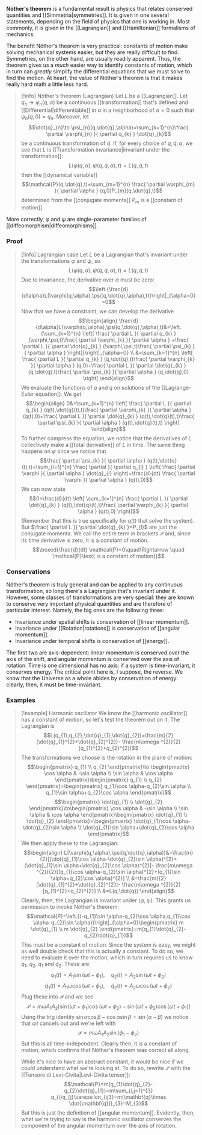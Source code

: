 **Nöther's theorem** is a fundamental result is physics that relates conserved quantities and [[Simmetria|symmetries]]. It is given in one several statements, depending on the field of physics that one is working in. Most commonly, it is given in the [[Lagrangian]] and [[Hamiltonian]] formalisms of mechanics.

The benefit Nöther's theorem is very practical: constants of motion make solving mechanical systems easier, but they are really difficult to find. Symmetries, on the other hand, are usually readily apparent. Thus, the theorem gives us a *much* easier way to identify constants of motion, which in turn can *greatly* simplify the differential equations that we must solve to find the motion. At heart, the value of Nöther's theorem is that it makes really hard math a little less hard.

> [!info] Nöther's theorem (Lagrangian)
> Let $L$ be a [[Lagrangian]]. Let $q_{n}\to \varphi_{n}(q,\alpha)$ be a continuous [[transformation]]  that's defined and [[Differential|differentiable]] in $\alpha$ in a neighborhood of $\alpha=0$ such that $\varphi_{n}(q,0)=q_{n}$. Moreover, let
> $$\dot{q}_{n}\to \psi_{n}(q,\dot{q},\alpha)=\sum_{k=1}^{n}\frac{ \partial \varphi_{n} }{ \partial q_{k} } \dot{q}_{k}$$
> be a continuous transformation of $\dot{q}$. If, for every choice of $q,\dot{q},\alpha$, we see that $L$ is [[Transformation invariance|invariant under the transformation]]:
> $$L(\varphi(q,\alpha),\psi(q,\dot{q},\alpha),t)=L(q,\dot{q},t)$$
> then the [[dynamical variable]]
> $$\mathcal{P}(q,\dot{q},t)=\sum_{m=1}^{n} \frac{ \partial \varphi_{m} }{ \partial \alpha } (q,0)P_{m}(q,\dot{q},t)$$
> determined from the [[conjugate momenta]] $P_{m}$ is a [[constant of motion]].

More correctly, $\varphi$ and $\psi$ are single-parameter families of [[diffeomorphism|diffeomorphisms]].
### Proof
> [!info] Lagrangian case
> Let $L$ be a Lagrangian that's invariant under the transformations $\varphi$ and $\psi$, so
> $$L(\varphi(q,\alpha),\psi(q,\dot{q},\alpha),t)=L(q,\dot{q},t)$$
> Due to invariance, the derivative over $\alpha$ must be zero:
> $$\left.{\frac{d}{d\alpha}L(\varphi(q,\alpha),\psi(q,\dot{q},\alpha),t)}\right|_{\alpha=0}=0$$
> Now that we have a constraint, we can develop the derivative
> $$\begin{align}
> \frac{d}{d\alpha}L(\varphi(q,\alpha),\psi(q,\dot{q},\alpha),t)&=\left.{\sum_{k=1}^{n} \left[ \frac{ \partial L }{ \partial q_{k} }(\varphi,\psi,t)\frac{ \partial \varphi_{k} }{ \partial \alpha } +\frac{ \partial L }{ \partial \dot{q}_{k} } (\varphi,\psi,t)\frac{ \partial \psi_{k} }{ \partial \alpha }  \right]}\right|_{\alpha=0} \\
> &=\sum_{k=1}^{n} \left[ \frac{ \partial L }{ \partial q_{k} } (q,\dot{q},t)\frac{ \partial \varphi_{k} }{ \partial \alpha } (q,0)+\frac{ \partial L }{ \partial \dot{q}_{k} } (q,\dot{q},t)\frac{ \partial \psi_{k} }{ \partial \alpha } (q,\dot{q},0) \right]
> \end{align}$$
> We evaluate the functions of $q$ and $\dot{q}$ on solutions of the [[Lagrange-Euler equation]]. We get
> $$\begin{align}
> 0&=\sum_{k=1}^{n} \left[ \frac{ \partial L }{ \partial q_{k} } (q(t),\dot{q}(t),t)\frac{ \partial \varphi_{k} }{ \partial \alpha } (q(t),0)+\frac{ \partial L }{ \partial \dot{q}_{k} } (q(t),\dot{q}(t),t)\frac{ \partial \psi_{k} }{ \partial \alpha } (q(t),\dot{q}(t),t) \right]
> \end{align}$$
> To further compress the equation, we notice that the derivatives of $L$ collectively make a [[total derivative]] of $L$ in time. The same thing happens on $\varphi$ once we notice that
> $$\frac{ \partial \psi_{k} }{ \partial \alpha } (q(t),\dot{q}(t),t)=\sum_{l=1}^{n} \frac{ \partial  }{ \partial q_{l} } \left( \frac{ \partial \varphi }{ \partial \alpha } \dot{q}_{l} \right)=\frac{d}{dt} \frac{ \partial \varphi }{ \partial \alpha } (q(t),0)$$
> We can now state
> $$0=\frac{d}{dt} \left[ \sum_{k=1}^{n} \frac{ \partial L }{ \partial \dot{q}_{k} } (q(t),\dot{q}(t),t)\frac{ \partial \varphi_{k} }{ \partial \alpha } (q(t),0) \right]$$
> (Remember that this is true specifically for $q(t)$ that solve the system). But $\frac{ \partial L }{ \partial \dot{q}_{k} }=P_{l}$ are just the conjugate momenta. We call the entire term in brackets $\mathcal{P}$ and, since its time derivative is zero, it is a constant of motion.
> $$\boxed{\frac{d}{dt} \mathcal{P}=0\quad\Rightarrow \quad \mathcal{P}\text{ is a constant of motion}}$$
### Conservations
Nöther's theorem is truly general and can be applied to any continuous transformation, so long there's a Lagrangian that's invariant under it. However, some classes of transformations are very special: they are known to conserve very important physical quantities and are therefore of particular interest. Namely, the big ones are the following three:
- Invariance under spatial shifts is conservation of [[linear momentum]].
- Invariance under [[Rotation|rotations]] is conservation of [[angular momentum]].
- Invariance under temporal shifts is conservation of [[energy]].

The first two are axis-dependent: linear momentum is conserved over the axis of the shift, and angular momentum is conserved over the axis of rotation. Time is one dimensional has no axis: if a system is time-invariant, it conserves energy. The critical point here is, I suppose, the reverse. We know that the Universe as a whole abides by conservation of energy: clearly, then, it must be time-invariant.
### Examples
> [!example] Harmonic oscillator
> We know the [[harmonic oscillator]] has a constant of motion, so let's test the theorem out on it. The Lagrangian is
> $$L(q_{1},q_{2},\dot{q}_{1},\dot{q}_{2})=\frac{m}{2}(\dot{q}_{1}^{2}+\dot{q}_{2}^{2})- \frac{m\omega ^{2}}{2}(q_{1}^{2}+q_{2}^{2})$$
> The transformations we choose is the rotation in the plane of motion:
> $$\begin{pmatrix}
> q_{1} \\
> q_{2}
> \end{pmatrix}\to \begin{pmatrix}
> \cos \alpha & -\sin \alpha \\
> \sin \alpha & \cos \alpha
> \end{pmatrix}\begin{pmatrix}
> q_{1} \\
> q_{2}
> \end{pmatrix}=\begin{pmatrix}
> q_{1}\cos \alpha-q_{2}\sin \alpha \\
> q_{1}\sin \alpha+q_{2}\cos \alpha
> \end{pmatrix}$$
> $$\begin{pmatrix}
> \dot{q}_{1} \\
> \dot{q}_{2}
> \end{pmatrix}\to\begin{pmatrix}
> \cos \alpha & -\sin \alpha \\
> \sin \alpha & \cos \alpha
> \end{pmatrix}\begin{pmatrix}
> \dot{q}_{1} \\
> \dot{q}_{2}
> \end{pmatrix}=\begin{pmatrix}
> \dot{q}_{1}\cos \alpha-\dot{q}_{2}\sin \alpha \\
> \dot{q}_{1}\sin \alpha+\dot{q}_{2}\cos \alpha
> \end{pmatrix}$$
> We then apply these to the Lagrangian:
> $$\begin{align}
> L(\varphi(q,\alpha),\psi(q,\dot{q},\alpha))&=\frac{m}{2}[(\dot{q}_{1}\cos \alpha-\dot{q}_{2}\sin \alpha)^{2}+(\dot{q}_{1}\sin \alpha+\dot{q}_{2}\cos \alpha)^{2}]- \frac{m\omega ^{2}}{2}[(q_{1}\cos \alpha-q_{2}\sin \alpha)^{2}+(q_{1}\sin \alpha+q_{2}\cos \alpha)^{2}] \\
> &=\frac{m}{2}[\dot{q}_{1}^{2}+\dot{q}_{2}^{2}]- \frac{m\omega ^{2}}{2}[q_{1}^{2}+q_{2}^{2}] \\
> &=L(q,\dot{q})
> \end{align}$$
> Clearly, then, the Lagrangian is invariant under $(\varphi,\psi)$. This grants us permission to invoke Nöther's theorem:
> $$\mathcal{P}=\left.{(-q_{1}\sin \alpha-q_{2}\cos \alpha,q_{1}\cos \alpha-q_{2}\sin \alpha)}\right|_{\alpha=0}\begin{pmatrix}
> m \dot{q}_{1} \\
> m \dot{q}_{2}
> \end{pmatrix}=m(q_{1}\dot{q}_{2}-q_{2}\dot{q}_{1})$$
> This must be a constant of motion. Since the system is easy, we might as well double check that this is actually a constant. To do so, we need to evaluate it over the motion, which in turn requires us to know $q_{1}$, $q_{2}$, $\dot{q}_{1}$ and $\dot{q}_{2}$. These are
> $$q_{1}(t)=A_{1}\sin(\omega t+\phi_{1}),\quad q_{2}(t)=A_{2}\sin(\omega t+\phi_{2})$$
> $$\dot{q}_{1}(t)=A_{1}\omega \cos(\omega t+\phi_{1}),\quad \dot{q}_{2}(t)=A_{2}\omega \cos(\omega t+\phi_{2})$$
> Plug these into $\mathcal{P}$ and we see
> $$\mathcal{P}=m\omega A_{1}A_{2}[\sin(\omega t+\phi_{1})\cos(\omega t+\phi_{2})-\sin(\omega t+\phi_{2})\cos(\omega t+\phi_{1})]$$
> Using the trig identity $\sin \alpha \cos \beta-\cos \alpha \sin \beta=\sin(\alpha-\beta)$ we notice that $\omega t$ cancels out and we're left with
> $$\mathcal{P}=m\omega A_{1}A_{2}\sin(\phi_{1}-\phi_{2})$$
> But this is all time-independent. Clearly then, it is a constant of motion, which confirms that Nöther's theorem was correct all along.
> 
> While it's nice to have an abstract constant, it would be nice if we could understand what we're looking at. To do so, rewrite $\mathcal{P}$ with the [[Tensore di Levi-Civita|Levi-Civita tensor]]:
> $$\mathcal{P}=m(q_{1}\dot{q}_{2}-q_{2}\dot{q}_{1})=m\sum_{i,j=1}^{3} q_{i}q_{j}\varepsilon_{ij3}=m(\mathbf{q}\times \dot{\mathbf{q}})_{3}=M_{3}$$
> But this is just the definition of [[angular momentum]]. Evidently, then, what we're trying to say is the harmonic oscillator conserves the component of the angular momentum over the axis of rotation.
